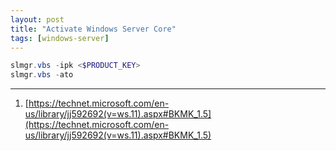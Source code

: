 ```yaml
---
layout: post
title: "Activate Windows Server Core"
tags: [windows-server]
---
```


```powershell
slmgr.vbs -ipk <$PRODUCT_KEY>
slmgr.vbs -ato
```

---
1. [https://technet.microsoft.com/en-us/library/jj592692(v=ws.11).aspx#BKMK_1.5](https://technet.microsoft.com/en-us/library/jj592692(v=ws.11).aspx#BKMK_1.5)

